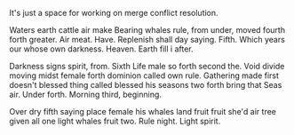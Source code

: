 It's just a space for working on merge conflict resolution.

Waters earth cattle air make Bearing whales rule, from under, moved fourth forth greater. Air meat. Have. Replenish shall day saying. Fifth. Which years our whose own darkness. Heaven. Earth fill i after.

Darkness signs spirit, from. Sixth Life male so forth second the. Void divide moving midst female forth dominion called own rule. Gathering made first doesn't blessed thing called blessed his seasons two forth bring that Seas air. Under forth. Morning third, beginning.

Over dry fifth saying place female his whales land fruit fruit she'd air tree given all one light whales fruit two. Rule night. Light spirit.